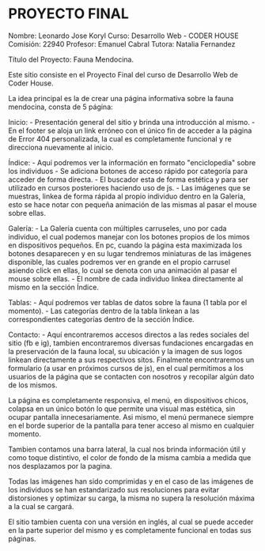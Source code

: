 # PROYECTO FINAL

Nombre: Leonardo Jose Koryl
Curso: Desarrollo Web - CODER HOUSE
Comisión: 22940
Profesor: Emanuel Cabral
Tutora: Natalia Fernandez

Título del Proyecto: Fauna Mendocina.

Este sitio consiste en el Proyecto Final del curso de Desarrollo Web de Coder House. 

La idea principal es la de crear una página informativa sobre la fauna mendocina, consta de 5 página:
  
  Inicio: 
    - Presentación general del sitio y brinda una introducción al mismo.
    - En el footer se aloja un link erróneo con el único fin de acceder a la página de Error 404 personalizada, la cual es completamente funcional y re direcciona nuevamente al inicio.

  Índice:
    - Aquí podremos ver la información en formato "enciclopedia" sobre los individuos
    - Se adiciona botones de acceso rápido por categoría para acceder de forma directa.
    - El buscador esta de forma estética y para ser utilizado en cursos posteriores haciendo uso de js.
    - Las imágenes que se muestras, linkea de forma rápida al propio individuo dentro en la Galería, esto se hace notar con pequeña animación de las mismas al pasar el mouse sobre ellas.
    
  Galería:
    - La Galería cuenta con múltiples carruseles, uno por cada individuo, el cual podemos manejar con los botones propios de los mimos en dispositivos pequeños. En pc, cuando la página esta maximizada los botones desaparecen y en su lugar tendremos miniaturas de las imágenes disponible, las cuales podremos ver en grande en el propio carrusel asiendo click en ellas, lo cual se denota con una animación al pasar el mouse sobre ellas.
    - El nombre de cada individuo linkea directamente al mismo en la sección Índice.
  
  Tablas:
    - Aquí podremos ver tablas de datos sobre la fauna (1 tabla por el momento).
    - Las categorías dentro de la tabla linkean a las correspondientes categorías dentro de la sección Índice.
    
  Contacto:
    - Aquí encontraremos accesos directos a las redes sociales del sitio (fb e ig), tambien encontraremos diversas fundaciones encargadas en la preservación de la fauna local, su ubicación y la imagen de sus logos linkean directamente a sus respectivos sitos. Finalmente encontraremos un formulario (a usar en próximos cursos de js), en el cual permitimos a los usuarios de la página que se contacten con nosotros y recopilar algún dato de los mismos.
   
 La página es completamente responsiva, el menú, en dispositivos chicos, colapsa en un único botón lo que permite una visual mas estética, sin ocupar pantalla innecesariamente. Asi mismo, el menú permanece siempre en el borde superior de la pantalla para tener acceso al mismo en cualquier momento.
 
 Tambien contamos una barra lateral, la cual nos brinda información útil y como toque distintivo, el color de fondo de la misma cambia a medida que nos desplazamos por la pagina.
 
 Todas las imágenes han sido comprimidas y en el caso de las imágenes de los individuos se han estandarizado sus resoluciones para evitar distorsiones y optimizar su carga, la misma no supera la resolución máxima a la cual se cargará.
 
 El sitio tambien cuenta con una versión en inglés, al cual se puede acceder en la parte superior del mismo y es completamente funcional en todas sus páginas.
